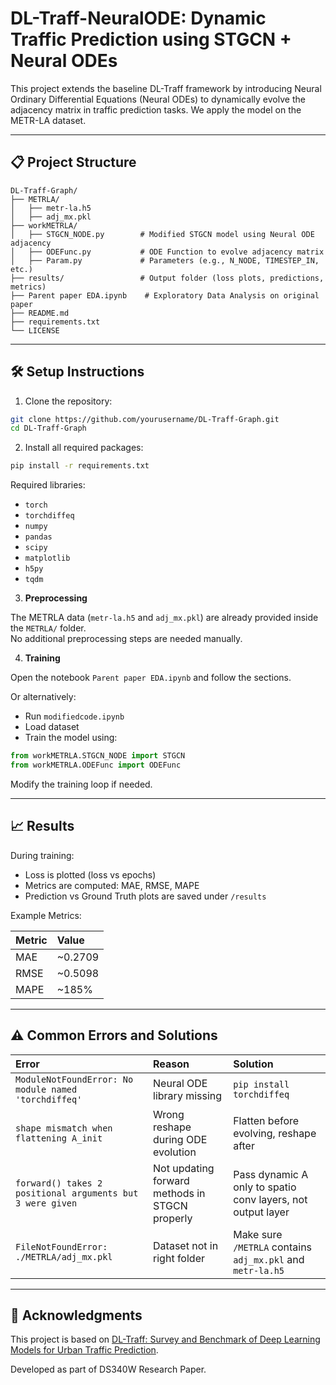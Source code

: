 # DL-Traff-NeuralODE: Dynamic Traffic Prediction using STGCN + Neural ODEs

This project extends the baseline DL-Traff framework by introducing Neural Ordinary Differential Equations (Neural ODEs) to dynamically evolve the adjacency matrix in traffic prediction tasks. We apply the model on the METR-LA dataset.

---
## 📋 Project Structure
```
DL-Traff-Graph/
├── METRLA/
│   ├── metr-la.h5
│   ├── adj_mx.pkl
├── workMETRLA/
│   ├── STGCN_NODE.py        # Modified STGCN model using Neural ODE adjacency
│   ├── ODEFunc.py           # ODE Function to evolve adjacency matrix
│   ├── Param.py             # Parameters (e.g., N_NODE, TIMESTEP_IN, etc.)
├── results/                 # Output folder (loss plots, predictions, metrics)
├── Parent paper EDA.ipynb    # Exploratory Data Analysis on original paper 
├── README.md
├── requirements.txt
└── LICENSE
```

---

## 🛠 Setup Instructions

1. Clone the repository:
```bash
git clone https://github.com/yourusername/DL-Traff-Graph.git
cd DL-Traff-Graph
```

2. Install all required packages:
```bash
pip install -r requirements.txt
```

Required libraries:
- `torch`
- `torchdiffeq`
- `numpy`
- `pandas`
- `scipy`
- `matplotlib`
- `h5py`
- `tqdm`

3. **Preprocessing**

The METRLA data (`metr-la.h5` and `adj_mx.pkl`) are already provided inside the `METRLA/` folder.  
No additional preprocessing steps are needed manually.

4. **Training**

Open the notebook `Parent paper EDA.ipynb` and follow the sections.

Or alternatively:

- Run `modifiedcode.ipynb` 
- Load dataset
- Train the model using:

```python
from workMETRLA.STGCN_NODE import STGCN
from workMETRLA.ODEFunc import ODEFunc
```

Modify the training loop if needed.

---

## 📈 Results

During training:
- Loss is plotted (loss vs epochs)
- Metrics are computed: MAE, RMSE, MAPE
- Prediction vs Ground Truth plots are saved under `/results`

Example Metrics:

| Metric | Value |
|:------|:------|
| MAE   | ~0.2709 |
| RMSE  | ~0.5098 |
| MAPE  | ~185%  |

---

## ⚠️ Common Errors and Solutions
| Error | Reason | Solution |
|:---|:---|:---|
| `ModuleNotFoundError: No module named 'torchdiffeq'` | Neural ODE library missing | `pip install torchdiffeq` |
| `shape mismatch when flattening A_init` | Wrong reshape during ODE evolution | Flatten before evolving, reshape after |
| `forward() takes 2 positional arguments but 3 were given` | Not updating forward methods in STGCN properly | Pass dynamic A only to spatio conv layers, not output layer |
| `FileNotFoundError: ./METRLA/adj_mx.pkl` | Dataset not in right folder | Make sure `/METRLA` contains `adj_mx.pkl` and `metr-la.h5` |

---

## 🤝 Acknowledgments
This project is based on [DL-Traff: Survey and Benchmark of Deep Learning Models for Urban Traffic Prediction](https://arxiv.org/abs/2108.09091).

Developed as part of DS340W Research Paper.


